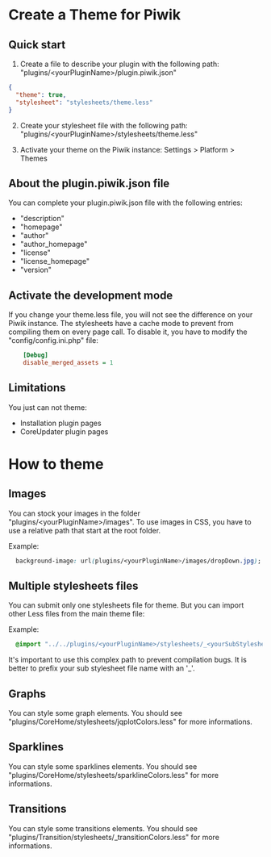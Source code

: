 Create a Theme for Piwik
==============

Quick start
------------

1. Create a file to describe your plugin with the following path: "plugins/&lt;yourPluginName>/plugin.piwik.json"

```json
{
  "theme": true,
  "stylesheet": "stylesheets/theme.less"
}
```

2. Create your stylesheet file with the following path: "plugins/&lt;yourPluginName>/stylesheets/theme.less"

3. Activate your theme on the Piwik instance: Settings > Platform > Themes


About the plugin.piwik.json file
------------

You can complete your plugin.piwik.json file with the following entries:  

* "description"
* "homepage"
* "author"
* "author_homepage"
* "license"
* "license_homepage"
* "version"


Activate the development mode
-------------
If you change your theme.less file, you will not see the difference on your Piwik instance.
The stylesheets have a cache mode to prevent from compiling them on every page call.
To disable it, you have to modify the "config/config.ini.php" file:

```ini
	[Debug]
	disable_merged_assets = 1
```


Limitations
------------
You just can not theme:

* Installation plugin pages
* CoreUpdater plugin pages


How to theme 
===============

Images
----------
You can stock your images in the folder "plugins/&lt;yourPluginName>/images".
To use images in CSS, you have to use a relative path that start at the root folder.

Example: 

```css
  background-image: url(plugins/<yourPluginName>/images/dropDown.jpg);
```

Multiple stylesheets files
----------
You can submit only one stylesheets file for theme.
But you can import other Less files from the main theme file:

Example: 

```css
  @import "../../plugins/<yourPluginName>/stylesheets/_<yourSubStylesheetName>.less"
```

It's important to use this complex path to prevent compilation bugs.
It is better to prefix your sub stylesheet file name with an '_'. 


Graphs
----------
You can style some graph elements.
You should see "plugins/CoreHome/stylesheets/jqplotColors.less" for more informations.


Sparklines
----------
You can style some sparklines elements.
You should see "plugins/CoreHome/stylesheets/sparklineColors.less" for more informations.


Transitions
----------
You can style some transitions elements.
You should see "plugins/Transition/stylesheets/_transitionColors.less" for more informations.

